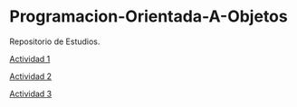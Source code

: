 # Programacion-Orientada-A-Objetos
Repositorio de Estudios.

[Actividad 1](./SETUP/README.md)

[Actividad 2](./SETUP/README.md)

[Actividad 3](./SETUP/README.md)
